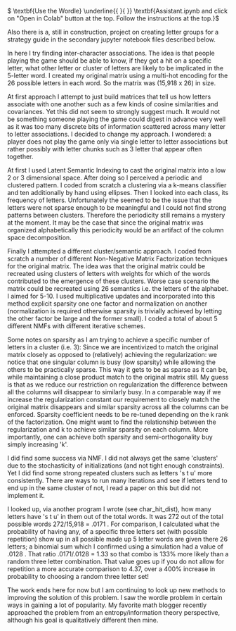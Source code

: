 $ \textbf{Use the Wordle} \underline{{ }{ }} \textbf{Assistant.ipynb and click on "Open in Colab" button at the top. Follow the instructions at the top.}$

Also there is a, still in construction, project on creating letter groups for a strategy guide in the secondary jupyter notebook files described below.

In here I try finding inter-character associations. The idea is that people playing the game should be able to know, if they got a hit on a specific letter, what other letter or cluster of letters are likely to be implicated in the 5-letter word. I created my original matrix using a multi-hot encoding for the 26 possible letters in each word. So the matrix was  (15,918 x 26) in size. 

At first approach I attempt to just build matrices that tell us how letters associate with one another such as a few kinds of cosine similarities and covariances. Yet this did not seem to strongly suggest much. It would not be something someone playing the game could digest in advance very well as it was too many discrete bits of information scattered across many letter to letter associations. I decided to change my approach. I wondered: a player does not play the game only via single letter to letter associations but rather possibly with letter chunks such as 3 letter that appear often together.

At first I used Latent Semantic Indexing to cast the original matrix into a low 2 or 3 dimensional space. After doing so I perceived a periodic and clustered pattern. I coded from scratch a clustering via a k-means classifier and ten additionally by hand using ellipses. Then I looked into each class, its frequency of letters. Unfortunately the seemed to be the issue that the letters were not sparse enough to be meaningful and I could not find strong patterns between clusters. Therefore the periodicity still remains a mystery at the moment. It may be the case that since the original matrix was organized alphabetically this periodicity would be an artifact of the column space decomposition. 

Finally I attempted a different cluster/semantic approach. I coded from scratch a number of different Non-Negative Matrix Factorization techniques for the original matrix. The idea was that the original matrix could be recreated using clusters of letters with weights for which of the words contributed to the emergence of these clusters.  Worse case scenario the matrix could be recreated using 26 semantics i.e. the letters of the alphabet. I aimed for 5-10. I used multiplicative updates and incorporated into this method explicit sparsity one one factor and normalization on another (normalization is required otherwise sparsity is trivially achieved by letting the other factor be large and the former small). I coded a total of about 5 different NMFs with different iterative schemes. 

Some notes on sparsity as I am trying to achieve a specific number of letters in a cluster (i.e. 3):
Since we are incentivized to match the original matrix closely as opposed to (relatively) achieving the regularization: we notice that one singular column is busy (low sparsity) while allowing the others to be practically sparse. This way it gets to be as sparse as it can be, while maintaining a close product match to the original matrix still. My guess is that as we reduce our restriction on regularization the difference between all the columns will disappear to similarly busy. In a comparable way if we increase the regularization constant our requirement to closely match the original matrix disappears and similar sparsity across all the columns can be enforced.
Sparsity coefficient needs to be re-tuned depending on the k rank of the factorization. One might want to find the relationship between the regularization and k to achieve similar sparsity on each column. More importantly, one can achieve both sparsity and semi-orthogonality buy simply increasing 'k'. 

I did find some success via NMF. I did not always get the same 'clusters' due to the stochasticity of initializations (and not tight enough constraints). Yet I did find some strong  repeated clusters such as letters 's t u' more consistently. There are ways to run many iterations and see if letters tend to end up in the same cluster of not, I read a paper on this but did not implement it.

I looked up, via another program I wrote (see char_hit_dist), how many letters have 's t u' in them out of the total words. It was 272 out of the total possible words 272/15,918 = .0171 . For comparison, I calculated what the probability of having any, of a specific three letters set (with possible repetition) show up in all possible made up 5 letter words are given there 26 letters; a binomial sum which I confirmed using a simulation had a value of .0128 . That ratio .0171/.0128 = 1.33 so that combo is 133% more likely than a random three letter combination. That value goes up if you do not allow for repetition a more accurate comparison to  4.37, over a 400% increase in probability to choosing a random three letter set!

The work ends here for now but I am continuing to look up new methods to improving the solution of this problem. I saw the wordle problem in certain ways in gaining a lot of popularity. My favorite math blogger recently approached the problem from an entropy/information theory perspective, although his goal is qualitatively different then mine. 
